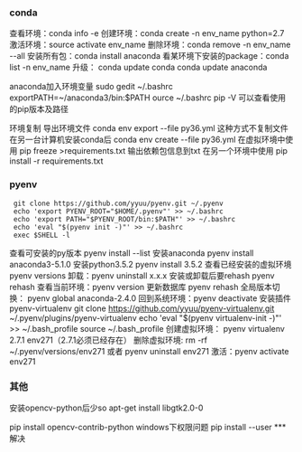 ### conda
 查看环境：conda info -e
 创建环境：conda create -n env_name python=2.7
 激活环境：source activate env_name
 删除环境：conda remove -n env_name --all
 安装所有包：conda install anaconda
 看某环境下安装的package：conda list -n env_name
 升级：    conda update conda
         conda update anaconda

anaconda加入环境变量
sudo gedit ~/.bashrc
exportPATH=~/anaconda3/bin:$PATH
ource ~/.bashrc
pip -V 可以查看使用的pip版本及路径

环境复制
     导出环境文件 conda env export --file py36.yml  这种方式不复制文件
     在另一台计算机安装conda后 conda env create --file py36.yml
在虚拟环境中使用
     pip freeze >requirements.txt 输出依赖包信息到txt
在另一个环境中使用
     pip install -r requirements.txt

### pyenv
     git clone https://github.com/yyuu/pyenv.git ~/.pyenv
     echo 'export PYENV_ROOT="$HOME/.pyenv"' >> ~/.bashrc
     echo 'export PATH="$PYENV_ROOT/bin:$PATH"' >> ~/.bashrc
     echo 'eval "$(pyenv init -)"' >> ~/.bashrc
     exec $SHELL -l
查看可安装的py版本
     pyenv install --list
安装anaconda
     pyenv install anaconda3-5.1.0
安装python3.5.2
     pyenv install 3.5.2
查看已经安装的虚拟环境
     pyenv versions
卸载：pyenv uninstall x.x.x
安装或卸载后要rehash
         pyenv rehash
查看当前环境：pyenv version
更新数据库
     pyenv rehash
全局版本切换：
     pyenv global anaconda-2.4.0
回到系统环境：pyenv deactivate
安装插件pyenv-virtualenv
     git clone https://github.com/yyuu/pyenv-virtualenv.git ~/.pyenv/plugins/pyenv-virtualenv
     echo 'eval "$(pyenv virtualenv-init -)"' >> ~/.bash_profile
     source ~/.bash_profile
创建虚拟环境：
     pyenv virtualenv 2.7.1 env271（2.7.1必须已经存在）
删除虚拟环境: rm -rf ~/.pyenv/versions/env271
     或者 pyenv uninstall env271
激活：pyenv activate env271

### 其他
安装opencv-python后少so
apt-get install libgtk2.0-0

pip install opencv-contrib-python
windows下权限问题
pip install --user ***解决

